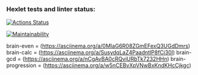 ### Hexlet tests and linter status:
[![Actions Status](https://github.com/kirishirorin/python-project-49/actions/workflows/hexlet-check.yml/badge.svg)](https://github.com/kirishirorin/python-project-49/actions)

[![Maintainability](https://api.codeclimate.com/v1/badges/0c5706752162cf3e0645/maintainability)](https://codeclimate.com/github/kirishirorin/python-project-49/maintainability)

brain-even = (https://asciinema.org/a/0MIaG6R08ZGmEFexQ3UGdDmrs)
brain-calc = (https://asciinema.org/a/SusydqLaZ4PaadntlP8fCi30l)
brain-gcd = (https://asciinema.org/a/nCgAvBA0cRQviURbTk7232HHn)
brain-progression = (https://asciinema.org/a/w5nCEBvXpVNwBxKndKHcCjkgc)
